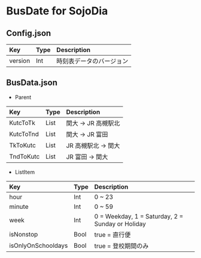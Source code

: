 
# BusDate for SojoDia

## Config.json  
|Key|Type|Description|
|:-----------|:-----------|:-----------|
|version|Int|時刻表データのバージョン|

## BusData.json  

* Parent  

|Key|Type|Description|
|:-----------|:-----------|:-----------|
|KutcToTk|List|関大 -> JR 高槻駅北|
|KutcToTnd|List|関大 -> JR 富田|
|TkToKutc|List|JR 高槻駅北 -> 関大|
|TndToKutc|List|JR 富田 -> 関大|

* ListItem  

|Key|Type|Description|
|:-----------|:-----------|:-----------|
|hour|Int|0 ~ 23|
|minute|Int|0 ~ 59|
|week|Int|0 = Weekday, 1 = Saturday, 2 = Sunday or Holiday|
|isNonstop|Bool|true = 直行便|
|isOnlyOnSchooldays|Bool|true = 登校期間のみ|
